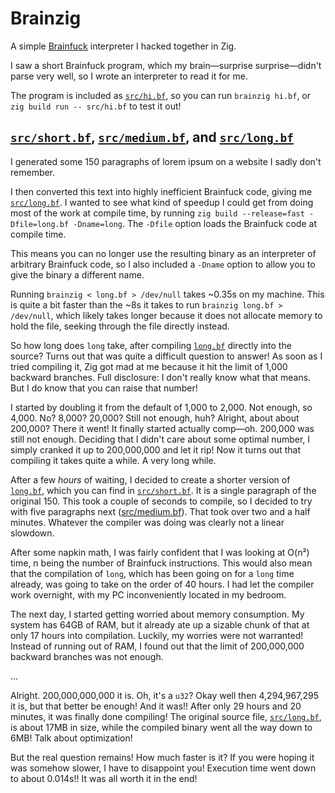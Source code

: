 # Brainzig
A simple [Brainfuck](https://en.wikipedia.org/wiki/Brainfuck) interpreter I hacked together in Zig.

I saw a short Brainfuck program, which my brain—surprise surprise—didn't parse very well, so I
wrote an interpreter to read it for me.

The program is included as [`src/hi.bf`](src/hi.bf ), so you can run `brainzig hi.bf`, or `zig build run -- src/hi.bf`
to test it out!

## [`src/short.bf`](src/short.bf ), [`src/medium.bf`](src/medium.bf ), and [`src/long.bf`](src/long.bf)
I generated some 150 paragraphs of lorem ipsum on a website I sadly don't remember.

I then converted this text into highly inefficient Brainfuck code, giving me [`src/long.bf`](src/long.bf ).
I wanted to see what kind of speedup I could get from doing most of the work at compile time, by running
`zig build --release=fast -Dfile=long.bf -Dname=long`.
The `-Dfile` option loads the Brainfuck code at compile time.

This means you can no longer use the
resulting binary as an interpreter of arbitrary Brainfuck code, so I also included a `-Dname` option to
allow you to give the binary a different name.

Running `brainzig < long.bf > /dev/null` takes ~0.35s on my machine.
This is quite a bit faster than the ~8s it takes to run `brainzig long.bf > /dev/null`, which likely takes
longer because it does not allocate memory to hold the file, seeking through the file directly instead.

So how long does `long` take, after compiling [`long.bf`](src/long.bf) directly into the source?
Turns out that was quite a difficult question to answer!
As soon as I tried compiling it, Zig got mad at me because it hit the limit of 1,000 backward branches.
Full disclosure: I don't really know what that means. But I do know that you can raise that number!

I started by doubling it from the default of 1,000 to 2,000. Not enough, so 4,000. No? 8,000? 20,000?
Still not enough, huh? Alright, about about 200,000?
There it went! It finally started actually comp—oh. 200,000 was still not enough.
Deciding that I didn't care about some optimal number, I simply cranked it up to 200,000,000 and let it rip!
Now it turns out that compiling it takes quite a while.
A very long while.

After a few *hours* of waiting, I decided to create a shorter version of [`long.bf`](src/long.bf ), which you can find
in [`src/short.bf`](src/short.bf ). It is a single paragraph of the original 150.
This took a couple of seconds to compile, so I decided to try with five paragraphs next ([src/medium.bf](src/medium.bf )).
That took over two and a half minutes.
Whatever the compiler was doing was clearly not a linear slowdown.

After some napkin math, I was fairly confident that I was looking at O(n²) time, n being the
number of Brainfuck instructions.
This would also mean that the compilation of `long`, which has been going on for a `long` time already,
was going to take on the order of 40 hours.
I had let the compiler work overnight, with my PC inconveniently located in my bedroom.

The next day, I started getting worried about memory consumption.
My system has 64GB of RAM, but it already ate up a sizable chunk of that at only 17 hours into compilation.
Luckily, my worries were not warranted!
Instead of running out of RAM, I found out that the limit of 200,000,000 backward branches was not enough.

...

Alright. 200,000,000,000 it is. Oh, it's a `u32`? Okay well then 4,294,967,295 it is, but that better be enough!
And it was!! After only 29 hours and 20 minutes, it was finally done compiling!
The original source file, [`src/long.bf`](src/long.bf ), is about 17MB in size, while the compiled binary went all the way down
to 6MB!
Talk about optimization!

But the real question remains!
How much faster is it?
If you were hoping it was somehow slower, I have to disappoint you!
Execution time went down to about 0.014s!! 
It was all worth it in the end!
